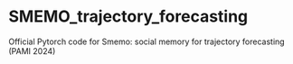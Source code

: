 # SMEMO_trajectory_forecasting
Official Pytorch code for Smemo: social memory for trajectory forecasting (PAMI 2024)
